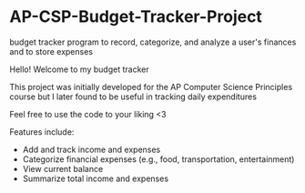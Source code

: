 # AP-CSP-Budget-Tracker-Project
budget tracker program to record, categorize, and analyze a user's finances and to store expenses

Hello!
Welcome to my budget tracker

This project was initially developed for the AP Computer Science Principles course but I later found to be useful in tracking daily expenditures

Feel free to use the code to your liking <3

Features include:
- Add and track income and expenses
- Categorize financial expenses (e.g., food, transportation, entertainment)
- View current balance
- Summarize total income and expenses
